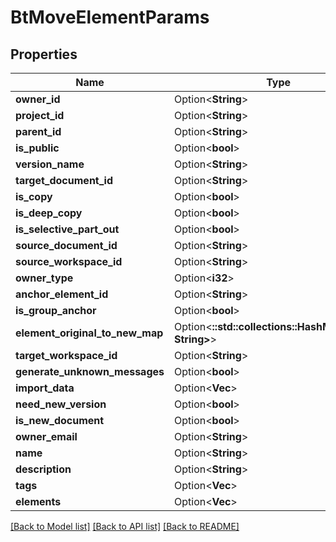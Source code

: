 # BtMoveElementParams

## Properties

Name | Type | Description | Notes
------------ | ------------- | ------------- | -------------
**owner_id** | Option<**String**> |  | [optional]
**project_id** | Option<**String**> |  | [optional]
**parent_id** | Option<**String**> |  | [optional]
**is_public** | Option<**bool**> |  | [optional]
**version_name** | Option<**String**> |  | [optional]
**target_document_id** | Option<**String**> |  | [optional]
**is_copy** | Option<**bool**> |  | [optional]
**is_deep_copy** | Option<**bool**> |  | [optional]
**is_selective_part_out** | Option<**bool**> |  | [optional]
**source_document_id** | Option<**String**> |  | [optional]
**source_workspace_id** | Option<**String**> |  | [optional]
**owner_type** | Option<**i32**> |  | [optional]
**anchor_element_id** | Option<**String**> |  | [optional]
**is_group_anchor** | Option<**bool**> |  | [optional]
**element_original_to_new_map** | Option<**::std::collections::HashMap<String, String>**> |  | [optional]
**target_workspace_id** | Option<**String**> |  | [optional]
**generate_unknown_messages** | Option<**bool**> |  | [optional]
**import_data** | Option<**Vec<String>**> |  | [optional]
**need_new_version** | Option<**bool**> |  | [optional]
**is_new_document** | Option<**bool**> |  | [optional]
**owner_email** | Option<**String**> |  | [optional]
**name** | Option<**String**> |  | [optional]
**description** | Option<**String**> |  | [optional]
**tags** | Option<**Vec<String>**> |  | [optional]
**elements** | Option<**Vec<String>**> |  | [optional]

[[Back to Model list]](../README.md#documentation-for-models) [[Back to API list]](../README.md#documentation-for-api-endpoints) [[Back to README]](../README.md)


